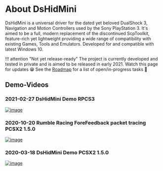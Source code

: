 # About DsHidMini

DsHidMini is a universal driver for the dated yet beloved DualShock 3, Navigation and Motion Controllers used by the Sony PlayStation 3. It's aimed to be a full, modern replacement of the discontinued ScpToolkit, feature-rich yet lightweight providing a wide range of compatibility with existing Games, Tools and Emulators. Developed for and compatible with latest Windows 10.

!!! attention "Not yet release-ready"
    The project is currently developed and tested in private and is aimed to be released in early 2021. Watch this page for updates 😁 See the [Roadmap](Roadmap) for a list of open/in-progress tasks 👀

## Demo-Videos

### 2021-02-27 DsHidMini Demo RPCS3

<a href="https://www.youtube.com/watch?v=ICLOeU4-XTw" class="glightbox">
	<img src="https://i3.ytimg.com/vi/ICLOeU4-XTw/hqdefault.jpg" alt="image">
</a>

### 2020-10-20 Rumble Racing ForeFeedback packet tracing PCSX2 1.5.0

<a href="https://www.youtube.com/watch?v=WMlaEr3g3dw" class="glightbox">
	<img src="https://i3.ytimg.com/vi/WMlaEr3g3dw/hqdefault.jpg" alt="image">
</a>

### 2020-03-18 DsHidMini Demo PCSX2 1.5.0

<a href="https://www.youtube.com/watch?v=RCy2B2cUr_w" class="glightbox">
    <img src="http://i3.ytimg.com/vi/RCy2B2cUr_w/hqdefault.jpg" alt="image">
</a>
